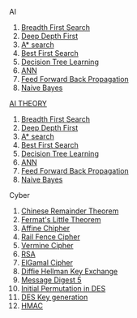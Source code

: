 AI
1. [Breadth First Search](https://raw.githubusercontent.com/killerMscBoi/killermscboi/main/bfs.py)
2. [Deep Depth First](https://raw.githubusercontent.com/killerMscBoi/killermscboi/main/dfs.py)
3. [A* search](https://raw.githubusercontent.com/killerMscBoi/killermscboi/main/A-star.py)
4. [Best First Search](https://raw.githubusercontent.com/killerMscBoi/killermscboi/main/best_first.py)
5. [Decision Tree Learning](https://raw.githubusercontent.com/killerMscBoi/killermscboi/main/decision_tree.py)
6. [ANN](https://raw.githubusercontent.com/killerMscBoi/killermscboi/main/ANN.py)
7. [Feed Forward Back Propagation](https://raw.githubusercontent.com/killerMscBoi/killermscboi/main/Feed_forward.py)
8. [Naive Bayes](https://raw.githubusercontent.com/killerMscBoi/killermscboi/main/Naive.py)

[AI THEORY](https://github.com/killerMscBoi/killermscboi/blob/main/AI%20THEORY.docx?raw=true)

1. [Breadth First Search]()
2. [Deep Depth First]()
3. [A* search]()
4. [Best First Search]()
5. [Decision Tree Learning]()
6. [ANN]()
7. [Feed Forward Back Propagation]()
8. [Naive Bayes]()





Cyber

1. [Chinese Remainder Theorem](https://raw.githubusercontent.com/killerMscBoi/killermscboi/main/ChineseRemainderTheorem.java)
2. [Fermat's Little Theorem](https://raw.githubusercontent.com/killerMscBoi/killermscboi/main/FermatsLittletheorem.java)
3. [Affine Chipher](https://raw.githubusercontent.com/killerMscBoi/killermscboi/main/AffineCipher.java)
4. [Rail Fence Cipher](https://raw.githubusercontent.com/killerMscBoi/killermscboi/main/RailFenceCipher.java)
5. [Vermine Cipher](https://raw.githubusercontent.com/killerMscBoi/killermscboi/main/VerminCipher.java)
6. [RSA](https://raw.githubusercontent.com/killerMscBoi/killermscboi/main/RSA.java)
7. [ElGamal Cipher](https://raw.githubusercontent.com/killerMscBoi/killermscboi/main/ElGamalCipher.java)
8. [Diffie Hellman Key Exchange](https://raw.githubusercontent.com/killerMscBoi/killermscboi/main/DiffieHellmanKeyExchange.java)
9. [Message Digest 5](https://raw.githubusercontent.com/killerMscBoi/killermscboi/main/MessageDigest5.java)
10. [Initial Permutation in DES](https://raw.githubusercontent.com/killerMscBoi/killermscboi/main/des_ip.java)
11. [DES Key generation](https://raw.githubusercontent.com/killerMscBoi/killermscboi/main/generatesymkeys.java)
12. [HMAC](https://raw.githubusercontent.com/killerMscBoi/killermscboi/main/HMACSignatures.java)
